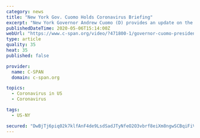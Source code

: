 ```yaml
---
category: news
title: "New York Gov. Cuomo Holds Coronavirus Briefing"
excerpt: "New York Governor Andrew Cuomo (D) provides an update on the state's ongoing response to the coronavirus pandemic. The governor says the president will have to compromise with Democrats on more"
publishedDateTime: 2020-05-06T15:14:00Z
webUrl: "https://www.c-span.org/video/?471800-1/governor-cuomo-president-compromise-democrats-states-funding"
type: article
quality: 35
heat: 35
published: false

provider:
  name: C-SPAN
  domain: c-span.org

topics:
  - Coronavirus in US
  - Coronavirus

tags:
  - US-NY

secured: "DwBjTj6piq02k7klfAnF4de9LsdSadJTyNfeO2O3vbrf8eiXm8ngwSCBqiFiVj2WutWWsmt05+YjXAqAE5kzwpamGSM7ulty7ChVFD2UlMPOjX+Q0KI7rHksw1IgEtpXYlmKwFK4o7G0OXPfglmPp8hqB9Fm1K4Pna8ov5Q3Z/sZj1eNu/wEN9+UHhITRmtYnMP7QxJr4WVusWVnKYWhgDpbroVzqHZBe3xzeDVMY+NUfxXHB6pTPp7nMH3vR6fvTciOl/ja9Nm3ki73cHwX7vKtnO3Cdl765pnMEFfueTrRJnAuA5CMiOFIoSGpAXcobzLM4hu5Yl5ejKIc+soxLg6KyCObpjqoMVhN5teeKDswNYdAv/d+FCXZmvQkaDmNKvtCKLfTf0TjtMCe9FNb5MhzXwRLBmgPHlBu7l3eSbJ4PE39sG5syD+B5YFp834b5UKy/VsYwxRPlTCdmBs9vZ1yw+jnxHaJqJiefrvY858=;fqF3kfLjXfuanrCHnG/D7Q=="
---
```


